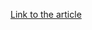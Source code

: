 [Link to the article](https://thehackernews.com/2025/04/fortinet-urges-fortiswitch-upgrades-to.html)

